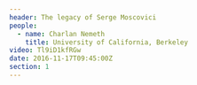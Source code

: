 ```yaml
---
header: The legacy of Serge Moscovici
people:
  - name: Charlan Nemeth
    title: University of California, Berkeley
video: Tl9iD1kfRGw
date: 2016-11-17T09:45:00Z
section: 1
---
```

